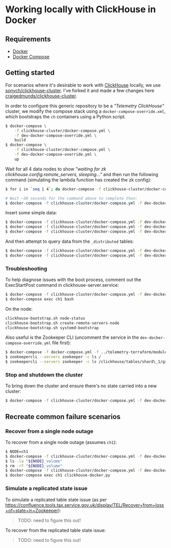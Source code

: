 # Working locally with ClickHouse in Docker

## Requirements

* [Docker](https://docs.docker.com/)
* [Docker Compose](https://docs.docker.com/compose/)

## Getting started

For scenarios where it's desirable to work with [ClickHouse](https://clickhouse.tech/) locally, we use [sonych/clickhouse-cluster](https://github.com/sonych/clickhouse-cluster). I've forked it and made a few changes here [craigedmunds/clickhouse-cluster](https://github.com/craigedmunds/clickhouse-cluster).

In order to configure this generic repository to be a _"Telemetry ClickHouse"_ cluster, we modify the compose stack using a `docker-compose-override.xml`,
which bootstraps the `ch` containers using a Python script.

```bash
$ docker-compose \
    -f clickhouse-cluster/docker-compose.yml \
    -f dev-docker-compose-override.yml \
    build
$ docker-compose \
    -f clickhouse-cluster/docker-compose.yml \
    -f dev-docker-compose-override.yml \
    up
```

Wait for all 4 data nodes to show _"waiting for zk clickhouse.config.remote_servers, sleeping..."_ and then run the following command (simulating the lambda function has created the zk config):

```bash
$ for i in `seq 1 4`; do docker-compose -f clickhouse-cluster/docker-compose.yml -f dev-docker-compose-override.yml exec -d "ch$i" clickhouse-docker.py; done

# Wait ~30 seconds for the command above to complete then:
$ docker-compose -f clickhouse-cluster/docker-compose.yml -f dev-docker-compose-override.yml exec ch1 clickhouse-docker.py create-remote-servers-node
```

Insert some simple data:

```bash
$ docker-compose -f clickhouse-cluster/docker-compose.yml -f dev-docker-compose-override.yml exec ch1 clickhouse-client -q "insert into graphite.graphite_tree (Date, Level, Path, Deleted, Version) values (toDate(now()), 1, '/metric/name', 0, 1);"
$ docker-compose -f clickhouse-cluster/docker-compose.yml -f dev-docker-compose-override.yml exec ch2 clickhouse-client -q "insert into graphite.graphite (Path, Value, Time, Date, Timestamp) values ('/metric/name', 1, now(), toDate(now()), toUnixTimestamp(now()));"
$ docker-compose -f clickhouse-cluster/docker-compose.yml -f dev-docker-compose-override.yml exec ch3 clickhouse-client -q "insert into graphite.graphite (Path, Value, Time, Date, Timestamp) values ('/metric/name', 2, now(), toDate(now()), toUnixTimestamp(now()));"
```

And then attempt to query data from the `_distributed` tables:

```bash
$ docker-compose -f clickhouse-cluster/docker-compose.yml -f dev-docker-compose-override.yml exec ch4 clickhouse-client -q 'select * from graphite.graphite_tree_distributed'
$ docker-compose -f clickhouse-cluster/docker-compose.yml -f dev-docker-compose-override.yml exec ch4 clickhouse-client -q 'select * from graphite.graphite_distributed'
```

### Troubleshooting

To help diagnose issues with the boot process, comment out the ExecStartPost command in clickhouse-server.service:

```bash
$ docker-compose -f clickhouse-cluster/docker-compose.yml -f dev-docker-compose-override.yml up ch1 zoonavigator
$ docker-compose exec ch1 bash
```

On the node:

```bash
clickhouse-bootstrap.sh node-status
clickhouse-bootstrap.sh create-remote-servers-node
clickhouse-bootstrap.sh systemd-bootstrap
```

Also useful is the Zookeeper CLI (uncomment the service in the `dev-docker-compose-override.yml` file first):

```bash
$ docker-compose -f docker-compose.yml -f ../telemetry-terraform/modules/clickhouse/docker/dev-docker-compose-override.yml run --entrypoint ash zookeepercli
$ zookeepercli --servers zookeeper -c ls /  
$ zookeepercli --servers zookeeper -c ls /clickhouse/tables/shard\_1/graphite\_tree
```

### Stop and shutdown the cluster

To bring down the cluster and ensure there's no state carried into a new cluster:

```bash
$ docker-compose -f clickhouse-cluster/docker-compose.yml -f dev-docker-compose-override.yml down && rm -rf ch*_volume/
```
## Recreate common failure scenarios

### Recover from a single node outage

To recover from a single node outage (assumes `ch1`):

```bash
$ NODE=ch1
$ docker-compose -f clickhouse-cluster/docker-compose.yml -f dev-docker-compose-override.yml stop $NODE
$ ls -la "${NODE}_volume"
$ rm -rf "${NODE}_volume"
$ docker-compose -f clickhouse-cluster/docker-compose.yml -f dev-docker-compose-override.yml up $NODE
$ docker-compose exec ch1 clickhouse-docker.py
```

### Simulate a replicated state issue

To simulate a replicated table state issue (as per https://confluence.tools.tax.service.gov.uk/display/TEL/Recover+from+loss+of+state+in+Zookeeper):

> TODO: need to figure this out!

To recover from the replicated table state issue:

> TODO: need to figure this out!
